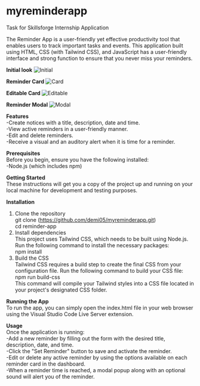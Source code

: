 # myreminderapp
Task for Skillsforge Internship Application

The Reminder App is a user-friendly yet effective productivity tool that enables users to track important tasks and events. This application built using HTML, CSS (with Tailwind CSS), and JavaScript has a user-friendly interface and strong function to ensure that you never miss your reminders.


**Initial look**
![Initial](https://github.com/demi05/myreminderapp/assets/98643006/27658085-ac81-4ce8-b5b3-7b7d72c7e48e.png)


**Reminder Card**
![Card](https://github.com/demi05/myreminderapp/assets/98643006/b9a58ea3-b3d6-439b-b4ad-6a3e48355a5a.png)


**Editable Card**
![Editable](https://github.com/demi05/myreminderapp/assets/98643006/c1bdf5a0-953d-48db-a0c3-c5aa99b72367.png)


**Reminder Modal**
![Modal](https://github.com/demi05/myreminderapp/assets/98643006/d0a05702-b153-4c1b-b9a3-dfa8bc886548.png)


**Features** <br />
-Create notices with a title, description, date and time. <br />
-View active reminders in a user-friendly manner. <br />
-Edit and delete reminders. <br />
-Receive a visual and an auditory alert when it is time for a reminder. <br />

**Prerequisites** <br />
Before you begin, ensure you have the following installed: <br />
-Node.js (which includes npm)

**Getting Started** <br />
These instructions will get you a copy of the project up and running on your local machine for development and testing purposes.

**Installation**
1. Clone the repository <br />
   git clone (https://github.com/demi05/myreminderapp.git) <br />
   cd reminder-app
2. Install dependencies <br />
   This project uses Tailwind CSS, which needs to be built using Node.js. Run the following command to install the necessary packages: <br />
   npm install
3. Build the CSS <br />
   Tailwind CSS requires a build step to create the final CSS from your configuration file. Run the following command to build your CSS file: <br />
   npm run build-css <br />
This command will compile your Tailwind styles into a CSS file located in your project's designated CSS folder.

**Running the App** <br />
To run the app, you can simply open the index.html file in your web browser using the Visual Studio Code Live Server extension.


**Usage** <br />
Once the application is running: <br />
-Add a new reminder by filling out the form with the desired title, description, date, and time. <br />
-Click the "Set Reminder" button to save and activate the reminder. <br />
-Edit or delete any active reminder by using the options available on each reminder card in the dashboard. <br />
-When a reminder time is reached, a modal popup along with an optional sound will alert you of the reminder. <br />

